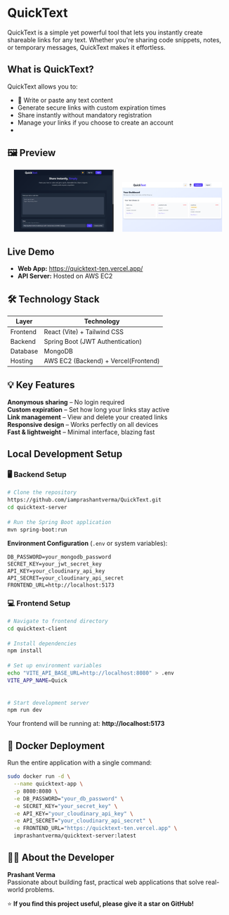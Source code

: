 #  QuickText

QuickText is a simple yet powerful tool that lets you instantly create shareable links for any text. Whether you're sharing code snippets, notes, or temporary messages, QuickText makes it effortless.

##  What is QuickText?

QuickText allows you to:
- 📝 Write or paste any text content
-  Generate secure links with custom expiration times
-  Share instantly without mandatory registration
-  Manage your links if you choose to create an account
-  
## 🖼️ Preview

<p align="center">
  <img src="quicktext-client/src/assets/Home.png" width="45%" alt="QuickText Home UI" />
  &nbsp;&nbsp;&nbsp;
  <img src="quicktext-client/src/assets/Dashboard.png" width="45%" alt="QuickText Dashboard UI" />
</p>


##  Live Demo
- **Web App:** https://quicktext-ten.vercel.app/
- **API Server:** Hosted on AWS EC2

## 🛠 Technology Stack

| Layer | Technology |
|-------|-----------|
| Frontend | React (Vite) + Tailwind CSS |
| Backend | Spring Boot (JWT Authentication) |
| Database | MongoDB |
| Hosting | AWS EC2 (Backend) + Vercel(Frontend) |

## 💡 Key Features

 **Anonymous sharing** – No login required  
 **Custom expiration** – Set how long your links stay active  
 **Link management** – View and delete your created links  
 **Responsive design** – Works perfectly on all devices  
 **Fast & lightweight** – Minimal interface, blazing fast

## Local Development Setup

### 🖥 Backend Setup

```bash
# Clone the repository
https://github.com/iamprashantverma/QuickText.git
cd quicktext-server

# Run the Spring Boot application
mvn spring-boot:run
```

**Environment Configuration** (`.env` or system variables):

```properties
DB_PASSWORD=your_mongodb_password
SECRET_KEY=your_jwt_secret_key
API_KEY=your_cloudinary_api_key
API_SECRET=your_cloudinary_api_secret
FRONTEND_URL=http://localhost:5173
```

### 💻 Frontend Setup

```bash
# Navigate to frontend directory
cd quicktext-client

# Install dependencies
npm install

# Set up environment variables
echo "VITE_API_BASE_URL=http://localhost:8080" > .env
VITE_APP_NAME=Quick


# Start development server
npm run dev
```

Your frontend will be running at:  **http://localhost:5173**

## 🐳 Docker Deployment

Run the entire application with a single command:

```bash
sudo docker run -d \
  --name quicktext-app \
  -p 8080:8080 \
  -e DB_PASSWORD="your_db_password" \
  -e SECRET_KEY="your_secret_key" \
  -e API_KEY="your_cloudinary_api_key" \
  -e API_SECRET="your_cloudinary_api_secret" \
  -e FRONTEND_URL="https://quicktext-ten.vercel.app" \
  imprashantverma/quicktext-server:latest
```

## 👨‍💻 About the Developer

**Prashant Verma**  
Passionate about building fast, practical web applications that solve real-world problems.


⭐ **If you find this project useful, please give it a star on GitHub!**
